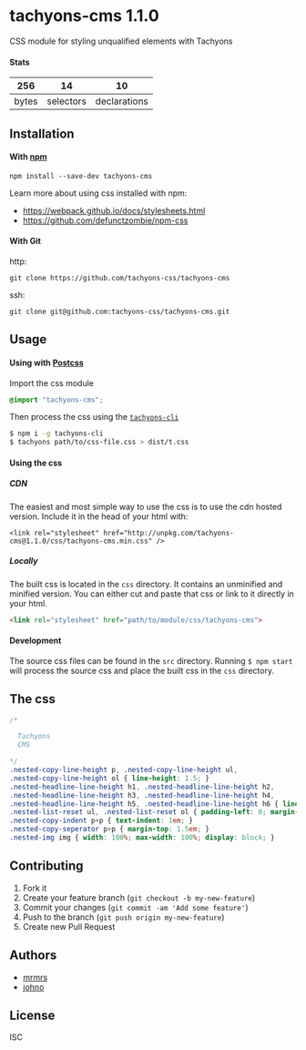 # tachyons-cms 1.1.0

CSS module for styling unqualified elements with Tachyons

#### Stats

256 | 14 | 10
---|---|---
bytes | selectors | declarations

## Installation

#### With [npm](https://npmjs.com)

```
npm install --save-dev tachyons-cms
```

Learn more about using css installed with npm:
* https://webpack.github.io/docs/stylesheets.html
* https://github.com/defunctzombie/npm-css

#### With Git

http:
```
git clone https://github.com/tachyons-css/tachyons-cms
```

ssh:
```
git clone git@github.com:tachyons-css/tachyons-cms.git
```

## Usage

#### Using with [Postcss](https://github.com/postcss/postcss)

Import the css module

```css
@import "tachyons-cms";
```

Then process the css using the [`tachyons-cli`](https://github.com/tachyons-css/tachyons-cli)

```sh
$ npm i -g tachyons-cli
$ tachyons path/to/css-file.css > dist/t.css
```

#### Using the css

##### CDN
The easiest and most simple way to use the css is to use the cdn hosted version. Include it in the head of your html with:

```
<link rel="stylesheet" href="http://unpkg.com/tachyons-cms@1.1.0/css/tachyons-cms.min.css" />
```

##### Locally
The built css is located in the `css` directory. It contains an unminified and minified version.
You can either cut and paste that css or link to it directly in your html.

```html
<link rel="stylesheet" href="path/to/module/css/tachyons-cms">
```

#### Development

The source css files can be found in the `src` directory.
Running `$ npm start` will process the source css and place the built css in the `css` directory.

## The css

```css
/*

  Tachyons
  CMS

*/
.nested-copy-line-height p, .nested-copy-line-height ul,
.nested-copy-line-height ol { line-height: 1.5; }
.nested-headline-line-height h1, .nested-headline-line-height h2,
.nested-headline-line-height h3, .nested-headline-line-height h4,
.nested-headline-line-height h5, .nested-headline-line-height h6 { line-height: 1.25; }
.nested-list-reset ul, .nested-list-reset ol { padding-left: 0; margin-left: 0; list-style-type: none; }
.nested-copy-indent p+p { text-indent: 1em; }
.nested-copy-seperator p+p { margin-top: 1.5em; }
.nested-img img { width: 100%; max-width: 100%; display: block; }
```

## Contributing

1. Fork it
2. Create your feature branch (`git checkout -b my-new-feature`)
3. Commit your changes (`git commit -am 'Add some feature'`)
4. Push to the branch (`git push origin my-new-feature`)
5. Create new Pull Request

## Authors

* [mrmrs](http://mrmrs.io)
* [johno](http://johnotander.com)

## License

ISC

